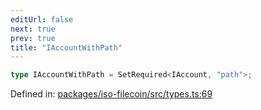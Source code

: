 ```yaml
---
editUrl: false
next: true
prev: true
title: "IAccountWithPath"
---
```


```ts
type IAccountWithPath = SetRequired<IAccount, "path">;
```

Defined in: [packages/iso-filecoin/src/types.ts:69](https://github.com/hugomrdias/filecoin/blob/main/packages/iso-filecoin/src/types.ts#L69)

